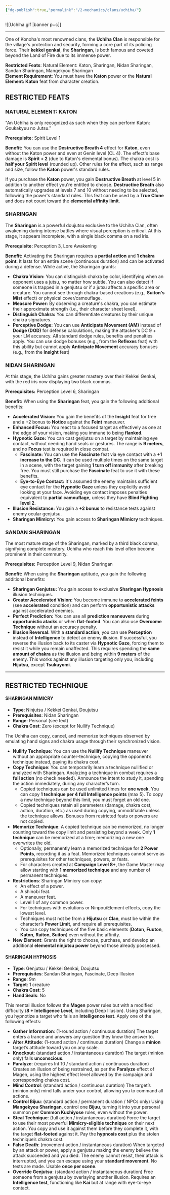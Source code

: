 ```yaml
---
{"dg-publish":true,"permalink":"/2-mechanics/clans/uchiha/"}
---
```


![[Uchiha.gif \|banner p+c]]

---
One of Konoha's most renowned clans, the **Uchiha Clan** is responsible for the village's protection and security, forming a core part of its policing force. Their **kekkei genkai**, the **Sharingan**, is both famous and coveted beyond the Land of Fire due to its immense power.

**Restricted Feats**: Natural Element: Katon, Sharingan, Nidan Sharingan, Sandan Sharingan, Mangekyou Sharingan  
**Element Requirement**: You must have the **Katon** power or the **Natural Element: Katon** feat from character creation.

## RESTRICTED FEATS

### NATURAL ELEMENT: KATON
"An Uchiha is only recognized as such when they can perform Katon: Goukakyuu no Jutsu."

**Prerequisite:** Spirit Level 1

**Benefit:** You can use the **Destructive Breath 4** effect for **Katon**, even without the Katon power and even at Genin level (CL 4). The effect's base damage is **Spirit + 2** (due to Katon's elemental bonus). The chakra cost is **half your Spirit level** (rounded up). Other rules for the effect, such as range and size, follow the **Katon** power's standard rules.

If you purchase the **Katon** power, you gain **Destructive Breath** at level 5 in addition to another effect you're entitled to choose. **Destructive Breath** also automatically upgrades at levels 7 and 10 without needing to be selected, following the power's standard rules. This feat can be used by a **True Clone** and does not count toward the **elemental affinity limit**.

### SHARINGAN
The **Sharingan** is a powerful doujutsu exclusive to the Uchiha Clan, often awakening during intense battles where visual perception is critical. At this stage, it appears incomplete, with a single black comma on a red iris.

**Prerequisite:** Perception 3, Lore Awakening

**Benefit:** Activating the Sharingan requires a **partial action** and **1 chakra point**. It lasts for an entire scene (continuous duration) and can be activated during a defense. While active, the Sharingan grants:
- **Chakra Vision:** You can distinguish chakra by color, identifying when an opponent uses a jutsu, no matter how subtle. You can also detect if someone is trapped in a genjutsu or if a jutsu affects a specific area or creature. You cannot see through chakra-based creations (e.g., **Suiton's Mist** effect) or physical cover/camouflage.
- **Measure Power:** By observing a creature's chakra, you can estimate their approximate strength (i.e., their character sheet level).
- **Distinguish Chakra:** You can differentiate creatures by their unique chakra signatures.
- **Perceptive Dodge:** You can use **Anticipate Movement (AM)** instead of **Dodge (DOD)** for defense calculations, making the attacker's DC 9 + your LM accuracy. All standard dodge rules, benefits and penalties apply. You can use dodge bonuses (e.g., from the **Reflexes** feat) with this ability but cannot apply **Anticipate Movement** accuracy bonuses (e.g., from the **Insight** feat)

### NIDAN SHARINGAN
At this stage, the Uchiha gains greater mastery over their Kekkei Genkai, with the red iris now displaying two black commas.

**Prerequisites:** Perception Level 6, Sharingan

**Benefit:** When using the **Sharingan** feat, you gain the following additional benefits:
- **Accelerated Vision:** You gain the benefits of the **Insight** feat for free and a +2 bonus to **Notice** against the **Feint** maneuver.
- **Enhanced Focus:** You react to a focused target as effectively as one at the edge of your vision, making you immune to being **flanked**.
- **Hypnotic Gaze:** You can cast genjutsu on a target by maintaining eye contact, without needing hand seals or gestures. The range is **9 meters**, and no **Focus** test is required in close combat.
	- **Fascinate:** You can use the **Fascinate** feat via eye contact with a **+1 increase to the DC**. It can be used multiple times on the same target in a scene, with the target gaining **1 turn off immunity** after breaking free. You must still purchase the **Fascinate** feat to use it with these benefits.
	- **Eye-to-Eye Contact:** It's assumed the enemy maintains sufficient eye contact for the **Hypnotic Gaze** unless they explicitly avoid looking at your face. Avoiding eye contact imposes penalties equivalent to **partial camouflage,** unless they have **Blind Fighting level 2**.
- **Illusion Resistance:** You gain a **+2 bonus** to resistance tests against enemy ocular genjutsu.
- **Sharingan Mimicry:** You gain access to **Sharingan Mimicry** techniques.

### SANDAN SHARINGAN
The most mature stage of the Sharingan, marked by a third black comma, signifying complete mastery. Uchiha who reach this level often become prominent in their community.

**Prerequisites:** Perception Level 9, Nidan Sharingan

**Benefit:** When using the **Sharingan** aptitude, you gain the following additional benefits:
- **Sharingan Genjutsu:** You gain access to exclusive **Sharingan Hypnosis** illusion techniques.
- **Greater Accelerated Vision:** You become immune to **accelerated feints** (see **accelerated** condition) and can perform **opportunistic attacks** against accelerated enemies.
- **Perfect Prediction:** You can use all **prediction maneuvers** during **opportunistic atacks** or when **flat-footed**. You can also use **Overcome Technique** without an accuracy penalty.
- **Illusion Reversal:** With a **standard action**, you can use **Perception** instead of **Intelligence** to detect an enemy illusion. If successful, you reverse the illusion back to its caster via **Hypnotic Gaze**, forcing them to resist it while you remain unaffected. This requires spending the **same amount of chakra** as the illusion and being within **9 meters** of the enemy. This works against any illusion targeting only you, including **Hijutsu**, except **Tsukuyomi**.

---
## RESTRICTED TECHNIQUE

#### SHARINGAN MIMICRY

- **Type**: Ninjutsu / Kekkei Genkai, Doujutsu
- **Prerequisites**: Nidan Sharingan
- **Range**: Personal (see text)
- **Chakra Cost**: Zero (except for Nullify Technique)

The Uchiha can copy, cancel, and memorize techniques observed by emulating hand signs and chakra usage through their synchronized vision.

- **Nullify Technique**: You can use the **Nullify Technique** maneuver without an appropriate counter-technique, copying the opponent’s technique instead, paying its chakra cost.
- **Copy Technique**: You can temporarily learn a technique nullified or analyzed with Sharingan. Analyzing a technique in combat requires a **full action** (no check needed). Announce the intent to study it, spending the action immediately, during any character’s turn.
    - Copied techniques can be used unlimited times for **one week**. You can copy **1 technique per 4 full Intelligence points** (max 5). To copy a new technique beyond this limit, you must forget an old one.
    - Copied techniques retain all parameters (damage, chakra cost, action, duration, etc.) as used during copying, unmodifiable unless the technique allows. Bonuses from restricted feats or powers are not copied.
- **Memorize Technique**: A copied technique can be memorized, no longer counting toward the copy limit and persisting beyond a week. Only **1 technique** can be memorized at a time; memorizing a new one overwrites the old.
    - Optionally, permanently learn a memorized technique for **2 Power Points**, recording it as a feat. Memorized techniques cannot serve as prerequisites for other techniques, powers, or feats.
    - For characters created at **Campaign Level 8+**, the Game Master may allow starting with **1 memorized technique** and any number of permanent techniques.
- **Restrictions**: Sharingan Mimicry can copy:
    - An effect of a power.
    - A shinobi feat.
    - A maneuver feat.
    - Level 1 of any common power.
    - For techniques with evolutions or Ninpou/Element effects, copy the lowest level.
    - Techniques must not be from a **Hijutsu** or **Clan**, must be within the character’s **Power Limit**, and require all prerequisites.
    - You can copy techniques of the five basic elements (**Doton**, **Fuuton**, **Katon**, **Raiton**, **Suiton**) even without the affinity.
- **New Element**: Grants the right to choose, purchase, and develop an additional **elemental ninjutsu power** beyond those already possessed.

#### SHARINGAN HYPNOSIS

- **Type**: Genjutsu / Kekkei Genkai, Doujutsu
- **Prerequisites**: Sandan Sharingan, Fascinate, Deep Illusion
- **Range**: 9m
- **Target**: 1 creature
- **Chakra Cost**: 5
- **Hand Seals**: No

This mental illusion follows the **Magen** power rules but with a modified difficulty (**8 + Intelligence Level**, including Deep Illusion). Using Sharingan, you hypnotize a target who fails an **Intelligence test**. Apply one of the following effects:

- **Gather Information**: (1-round action / continuous duration) The target enters a trance and answers any question they know the answer to.
- **Alter Attitude**: (1-round action / continuous duration) Change a **minion** target’s attitude toward you on any scale.
- **Knockout**: (standard action / instantaneous duration) The target (minion only) falls **unconscious**.
- **Paralyze**: (requires Int 10 / standard action / continuous duration) Creates an illusion of being restrained, as per the **Paralyze** effect of Magen, using the highest effect level allowed by the campaign and corresponding chakra cost.
- **Mind Control**: (standard action / continuous duration) The target’s (minion only) mind falls under your control, allowing you to command all actions.
- **Control Bijuu**: (standard action / permanent duration / NPCs only) Using **Mangekyou Sharingan**, control one **Bijuu**, turning it into your personal summon per **Common Kuchiyose** rules, even without the power.
- **Steal Technique**: (full action / instantaneous duration) Force the target to use their most powerful **Mimicry-eligible technique** on their next action. You copy and use it against them before they complete it, with the target **flat-footed** against it. Pay the **hypnosis cost** plus the stolen technique’s chakra cost.
- **False Death**: (movement action / instantaneous duration) When targeted by an attack or power, apply a genjutsu making the enemy believe the attack succeeded and you died. The enemy cannot resist, their attack is interrupted, and you can escape using your **standard movement**. No tests are made. Usable **once per scene**.
- **Override Genjutsu**: (standard action / instantaneous duration) Free someone from a genjutsu by overlaying another illusion. Requires an **Intelligence test**, functioning like **Kai** but at range with eye-to-eye contact.